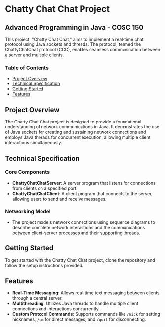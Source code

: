 # Chatty Chat Chat Project
## Advanced Programming in Java - COSC 150

This project, "Chatty Chat Chat," aims to implement a real-time chat protocol using Java sockets and threads. The protocol, termed the ChattyChatChat protocol (CCC), enables seamless communication between a server and multiple clients.

### Table of Contents
- [Project Overview](#project-overview)
- [Technical Specification](#technical-specification)
- [Getting Started](#getting-started)
- [Features](#features)
  
## Project Overview

The Chatty Chat Chat project is designed to provide a foundational understanding of network communications in Java. It demonstrates the use of Java sockets for creating and sustaining network connections and employs Java threads for concurrent execution, allowing multiple client interactions simultaneously.

## Technical Specification

### Core Components
- **ChattyChatChatServer**: A server program that listens for connections from clients on a specified port.
- **ChattyChatChatClient**: A client program that connects to the server, allowing users to send and receive messages.

### Networking Model
- The project models network connections using sequence diagrams to describe complete network interactions and the communications between client-server processes and their supporting threads.

## Getting Started

To get started with the Chatty Chat Chat project, clone the repository and follow the setup instructions provided.

## Features

- **Real-Time Messaging**: Allows real-time text messaging between clients through a central server.
- **Multithreading**: Utilizes Java threads to handle multiple client connections and interactions concurrently.
- **Custom Protocol Commands**: Supports commands like `/nick` for setting nicknames, `/dm` for direct messages, and `/quit` for disconnecting.
